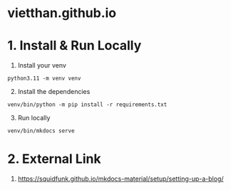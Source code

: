 # vietthan.github.io

# 1. Install & Run Locally

1. Install your venv
```shell
python3.11 -m venv venv
```
2. Install the dependencies
```shell
venv/bin/python -m pip install -r requirements.txt
```
3. Run locally
```shell
venv/bin/mkdocs serve
```

# 2. External Link

1. https://squidfunk.github.io/mkdocs-material/setup/setting-up-a-blog/